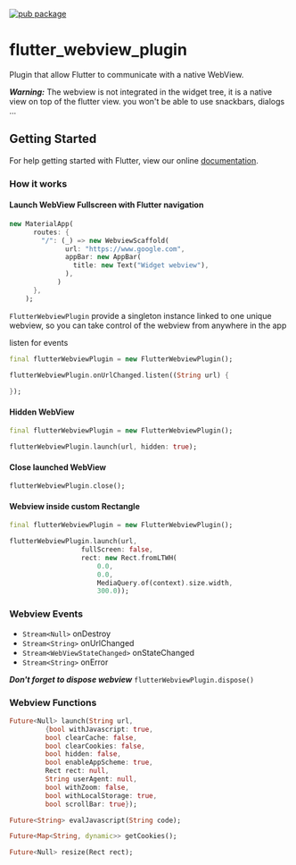 [![pub package](https://img.shields.io/pub/v/flutter_webview_plugin.svg)](https://pub.dartlang.org/packages/flutter_webview_plugin) 


# flutter_webview_plugin

Plugin that allow Flutter to communicate with a native WebView.

***Warning:***
The webview is not integrated in the widget tree, it is a native view on top of the flutter view.
you won't be able to use snackbars, dialogs ...

## Getting Started

For help getting started with Flutter, view our online [documentation](http://flutter.io/).

### How it works

#### Launch WebView Fullscreen with Flutter navigation

```dart
new MaterialApp(
      routes: {
        "/": (_) => new WebviewScaffold(
              url: "https://www.google.com",
              appBar: new AppBar(
                title: new Text("Widget webview"),
              ),
            )
      },
    );
```

`FlutterWebviewPlugin` provide a singleton instance linked to one unique webview,
so you can take control of the webview from anywhere in the app

listen for events
```dart
final flutterWebviewPlugin = new FlutterWebviewPlugin();

flutterWebviewPlugin.onUrlChanged.listen((String url) {
  
});
```

#### Hidden WebView

```dart
final flutterWebviewPlugin = new FlutterWebviewPlugin();  

flutterWebviewPlugin.launch(url, hidden: true);
```

#### Close launched WebView

```dart
flutterWebviewPlugin.close();
```

#### Webview inside custom Rectangle

```dart
final flutterWebviewPlugin = new FlutterWebviewPlugin();  

flutterWebviewPlugin.launch(url,
                  fullScreen: false,
                  rect: new Rect.fromLTWH(
                      0.0, 
                      0.0, 
                      MediaQuery.of(context).size.width, 
                      300.0));
```

### Webview Events

- `Stream<Null>` onDestroy
- `Stream<String>` onUrlChanged
- `Stream<WebViewStateChanged>` onStateChanged
- `Stream<String>` onError

***Don't forget to dispose webview***
`flutterWebviewPlugin.dispose()`

### Webview Functions

```dart
Future<Null> launch(String url,
         {bool withJavascript: true,
         bool clearCache: false,
         bool clearCookies: false,
         bool hidden: false,
         bool enableAppScheme: true,
         Rect rect: null,
         String userAgent: null,
         bool withZoom: false,
         bool withLocalStorage: true,
         bool scrollBar: true});
```
```dart
Future<String> evalJavascript(String code);
```
```dart
Future<Map<String, dynamic>> getCookies();
```
```dart
Future<Null> resize(Rect rect);
```
